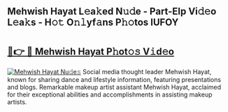 ## Mehwish Hayat L𝚎a𝚔ed N𝚞𝚍e - Part-EIp Vi𝚍𝚎o L𝚎a𝚔s - H𝚘𝚝 O𝚗𝚕yf𝚊ns P𝚑𝚘tos IUFOY

# <h2><a href="http://kf0hgnj.oniu.top/?m=Mehwish+Hayat">🔗👉 🔴 Mehwish Hayat P𝚑ot𝚘𝚜 V𝚒d𝚎o</a></h2>

[![Mehwish Hayat Nu𝚍e𝚜](https://i.imgur.com/0qMVB7G.gif)](http://kf0hgnj.oniu.top/?m=Mehwish+Hayat)
Social media thought leader Mehwish Hayat, known for sharing dance and lifestyle information, featuring presentations and blogs. Remarkable makeup artist assistant Mehwish Hayat, acclaimed for their exceptional abilities and accomplishments in assisting makeup artists.  
